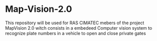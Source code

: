 # Map-Vision-2.0
This repository will be used for RAS CIMATEC mebers of the project MapVision 2.0 witch consists in a embedeed Computer vision system to recognize plate numbers in a vehicle to open and close private gates
